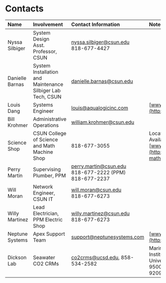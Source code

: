 # Contacts


| Name | Involvement | Contact Information | Notes |
| :------------------ | :-------------------------- | :------------------------------ | :------------------ |
| Nyssa Silbiger | System Design <br>Asst. Professor, CSUN<br/> | nyssa.silbiger@csun.edu <br>818-677-4427<br/> |
| Danielle Barnas | System Installation and Maintenance <br>Silbiger Lab Tech, CSUN<br/> | danielle.barnas@csun.edu |
| Louis Dang | Systems Engineer | louis@aqualogicinc.com | [www.aqualogicinc.com](http://www.aqualogicinc.com) |
| Bill Krohmer | Administrative Operations | william.krohmer@csun.edu |
| Science Shop | CSUN College of Science and Math Machine Shop | 818-677-3055 | Location: EH 2014 <br>Available M-Th 0600-1630<br/>  [www.csun.edu/Science-Shop](http://www.csun.edu/science-mathematics/science-shop) |
| Perry Martin | Supervising Plumber, PPM | perry.martin@csun.edu <br>818-677-2222 (PPM)<br/> 818-677-2237 |
| Will Moran | Network Engineer, CSUN IT | will.moran@csun.edu <br>818-677-6273<br/> |
| Willy Martinez | Lead Electrician, PPM Electric Shop | willy.martinez@csun.edu <br>818-677-6273<br/> |
| Neptune Systems | Apex Support Team | support@neptunesystems.com | [www.neptunesystems.com](http://www.neptunesystems.com) |
| Dickson Lab | Seawater CO2 CRMs | co2crms@ucsd.edu, 858-534-2582 | Marine Physical Lab, Scripps Institution of Oceanography <br>University of CA, San Diego<br/> 9500 Gilman Drive, La Jolla, CA 92093-0244 USA |
